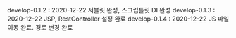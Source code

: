 develop-0.1.2 : 2020-12-22 서블릿 완성, 스크립틀릿 DI 완성
develop-0.1.3 : 2020-12-22 JSP, RestController 설정 완료
develop-0.1.4 : 2020-12-22 JS 파일 이동 완료. 경로 변경 완료
